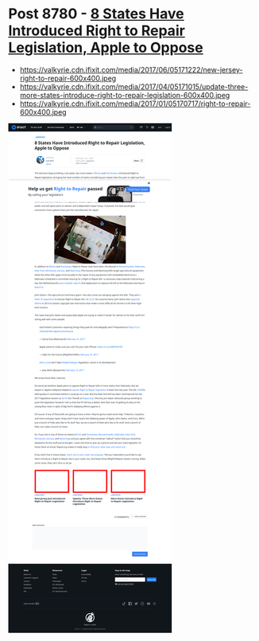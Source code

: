 # Post 8780 - [8 States Have Introduced Right to Repair Legislation, Apple to Oppose](https://www.ifixit.com/News/8780/apple-right-to-repair)

- https://valkyrie.cdn.ifixit.com/media/2017/06/05171222/new-jersey-right-to-repair-600x400.jpeg
- https://valkyrie.cdn.ifixit.com/media/2017/04/05171015/update-three-more-states-introduce-right-to-repair-legislation-600x400.jpeg
- https://valkyrie.cdn.ifixit.com/media/2017/01/05170717/right-to-repair-600x400.jpeg

![screencap](screenshots/3e705c31-9bfc-4e5f-9f2f-63a66eaad31f.png)
